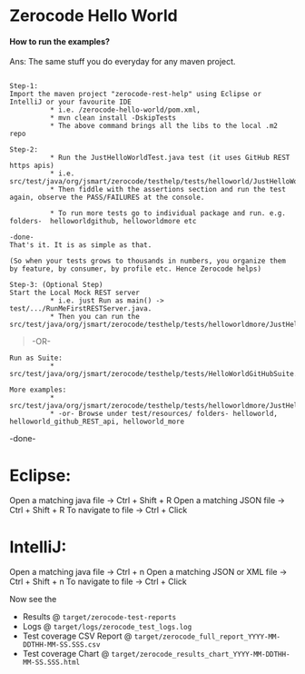 Zerocode Hello World
===

#### How to run the examples?
Ans: The same stuff you do everyday for any maven project.

```

Step-1: 
Import the maven project "zerocode-rest-help" using Eclipse or IntelliJ or your favourite IDE
          * i.e. /zerocode-hello-world/pom.xml, 
          * mvn clean install -DskipTests
          * The above command brings all the libs to the local .m2 repo

Step-2: 
          * Run the JustHelloWorldTest.java test (it uses GitHub REST https apis)
          * i.e. src/test/java/org/jsmart/zerocode/testhelp/tests/helloworld/JustHelloWorldTest.java
          * Then fiddle with the assertions section and run the test again, observe the PASS/FAILURES at the console.
          
          * To run more tests go to individual package and run. e.g. folders-  helloworldgithub, helloworldmore etc

-done- 
That's it. It is as simple as that.

(So when your tests grows to thousands in numbers, you organize them by feature, by consumer, by profile etc. Hence Zerocode helps)

Step-3: (Optional Step)
Start the Local Mock REST server
          * i.e. just Run as main() -> test/.../RunMeFirstRESTServer.java. 
          * Then you can run the src/test/java/org/jsmart/zerocode/testhelp/tests/helloworldmore/JustHelloWorldMoreTest.java

```

> -OR-

```
Run as Suite:
          * src/test/java/org/jsmart/zerocode/testhelp/tests/HelloWorldGitHubSuite.java

More examples:
          * src/test/java/org/jsmart/zerocode/testhelp/tests/helloworldmore/JustHelloWorldMoreTest.java
          * -or- Browse under test/resources/ folders- helloworld, helloworld_github_REST_api, helloworld_more
```
-done-

Eclipse:
=====
Open a matching java file -> Ctrl + Shift + R
Open a matching JSON file -> Ctrl + Shift + R
To navigate to file -> Ctrl + Click

IntelliJ:
=====
Open a matching java file -> Ctrl + n
Open a matching JSON or XML file -> Ctrl + Shift + n
To navigate to file -> Ctrl + Click

Now see the
* Results @ `target/zerocode-test-reports`
* Logs @ `target/logs/zerocode_test_logs.log`
* Test coverage CSV Report @ `target/zerocode_full_report_YYYY-MM-DDTHH-MM-SS.SSS.csv`
* Test coverage Chart @ `target/zerocode_results_chart_YYYY-MM-DDTHH-MM-SS.SSS.html`

